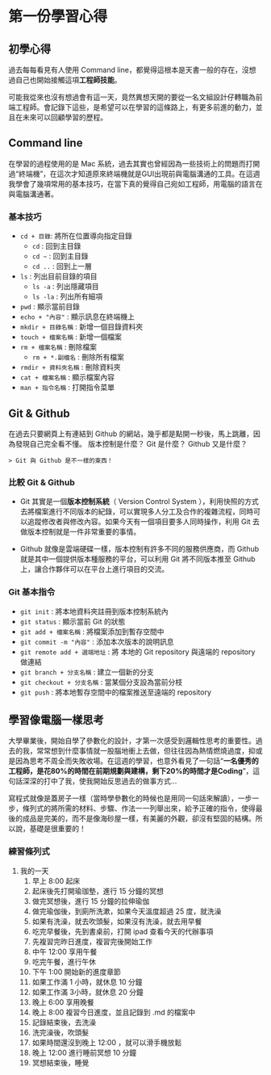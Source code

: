 # 第一份學習心得

## 初學心得

過去每每看見有人使用 Command line，都覺得這根本是天書一般的存在，沒想過自己也開始接觸這項**工程師技能**。

可能我從來也沒有想過會有這一天，竟然異想天開的要從一名文組設計仔轉職為前端工程師。會記錄下這些，是希望可以在學習的這條路上，有更多前進的動力，並且在未來可以回顧學習的歷程。

## Command line

在學習的過程使用的是 Mac 系統，過去其實也曾經因為一些技術上的問題而打開過“終端機”，在這次才知道原來終端機就是GUI出現前與電腦溝通的工具。在這週我學會了幾項常用的基本技巧，在當下真的覺得自己宛如工程師，用電腦的語言在與電腦溝通著。

### 基本技巧

* `cd + 目錄`: 將所在位置導向指定目錄
  * `cd` : 回到主目錄
  * `cd ~` : 回到主目錄
  * `cd ..` : 回到上一層
* `ls` : 列出目前目錄的項目
  * `ls -a` : 列出隱藏項目
  * `ls -la` : 列出所有細項
* `pwd` : 顯示當前目錄
* `echo + "內容"` : 顯示訊息在終端機上
* `mkdir + 目錄名稱` : 新增一個目錄資料夾
* `touch + 檔案名稱` : 新增一個檔案
* `rm + 檔案名稱` : 刪除檔案
  * `rm + *.副檔名` : 刪除所有檔案
* `rmdir + 資料夾名稱` : 刪除資料夾
* `cat + 檔案名稱` : 顯示檔案內容
* `man + 指令名稱` : 打開指令菜單

## Git & Github

在過去只要網頁上有連結到 Github 的網站，幾乎都是點開一秒後，馬上跳離，因為發現自己完全看不懂。
版本控制是什麼？ Git 是什麼？ Github 又是什麼？

    > Git 與 Github 是不一樣的東西！

### 比較 Git & Github

* Git 其實是一個**版本控制系統**（ Version Control System ），利用快照的方式去將檔案進行不同版本的紀錄，可以實現多人分工及合作的複雜流程，同時可以追蹤修改者與修改內容。如果今天有一個項目要多人同時操作，利用 Git 去做版本控制就是一件非常重要的事情。

* Github 就像是雲端硬碟一樣，版本控制有許多不同的服務供應商，而 Github 就是其中一個提供版本種服務的平台，可以利用 Git 將不同版本推至 Github 上，讓合作夥伴可以在平台上進行項目的交流。

### Git 基本指令

* `git init` : 將本地資料夾註冊到版本控制系統內
* `git status` : 顯示當前 Git 的狀態
* `git add + 檔案名稱` : 將檔案添加到暫存空間中
* `git commit -m "內容"` : 添加本次版本的說明訊息
* `git remote add + 選端地址` : 將 本地的 Git repository 與遠端的 repository 做連結
* `git branch + 分支名稱` : 建立一個新的分支
* `git checkout + 分支名稱` : 當某個分支設為當前分枝
* `git push` : 將本地暫存空間中的檔案推送至遠端的 repository


## 學習像電腦一樣思考

大學畢業後，開始自學了參數化的設計，才第一次感受到邏輯性思考的重要性。過去的我，常常想到什麼事情就一股腦地衝上去做，但往往因為熱情燃燒過度，抑或是因為思考不周全而失敗收場。在這週的學習，也意外看見了一句話“**一名優秀的工程師，是花80%的時間在前期規劃與建構，剩下20%的時間才是Coding**”，這句話深深的打中了我，使我開始反思過去的做事方式...

寫程式就像是蓋房子一樣（當時學參數化的時候也是用同一句話來解讀），一步一步，條列式的將所需的材料、步驟、作法一一列舉出來，給予正確的指令，使得最後的成品是完美的，而不是像海砂屋一樣，有美麗的外觀，卻沒有堅固的結構。所以說，基礎是很重要的！

### 練習條列式


1. 我的一天
    1. 早上 8:00 起床
    2. 起床後先打開瑜珈墊，進行 15 分鐘的冥想
    3. 做完冥想後，進行 15 分鐘的拉伸瑜伽
    4. 做完瑜伽後，到廁所洗漱，如果今天溫度超過 25 度，就洗澡
    5. 如果有洗澡，就去吹頭髮，如果沒有洗澡，就去用早餐
    6. 吃完早餐後，先到書桌前，打開 ipad 查看今天的代辦事項
    7. 先複習完昨日進度，複習完後開始工作
    8. 中午 12:00 享用午餐
    9. 吃完午餐，進行午休
    10. 下午 1:00 開始新的進度章節
    11. 如果工作滿 1 小時，就休息 10 分鐘
    12. 如果工作滿 3小時，就休息 20 分鐘
    13. 晚上 6:00 享用晚餐
    14. 晚上 8:00 複習今日進度，並且記錄到 .md 的檔案中
    15. 記錄結束後，去洗澡
    16. 洗完澡後，吹頭髮
    17. 如果時間還沒到晚上 12:00 ，就可以滑手機放鬆
    18. 晚上 12:00 進行睡前冥想 10 分鐘
    19. 冥想結束後，睡覺 